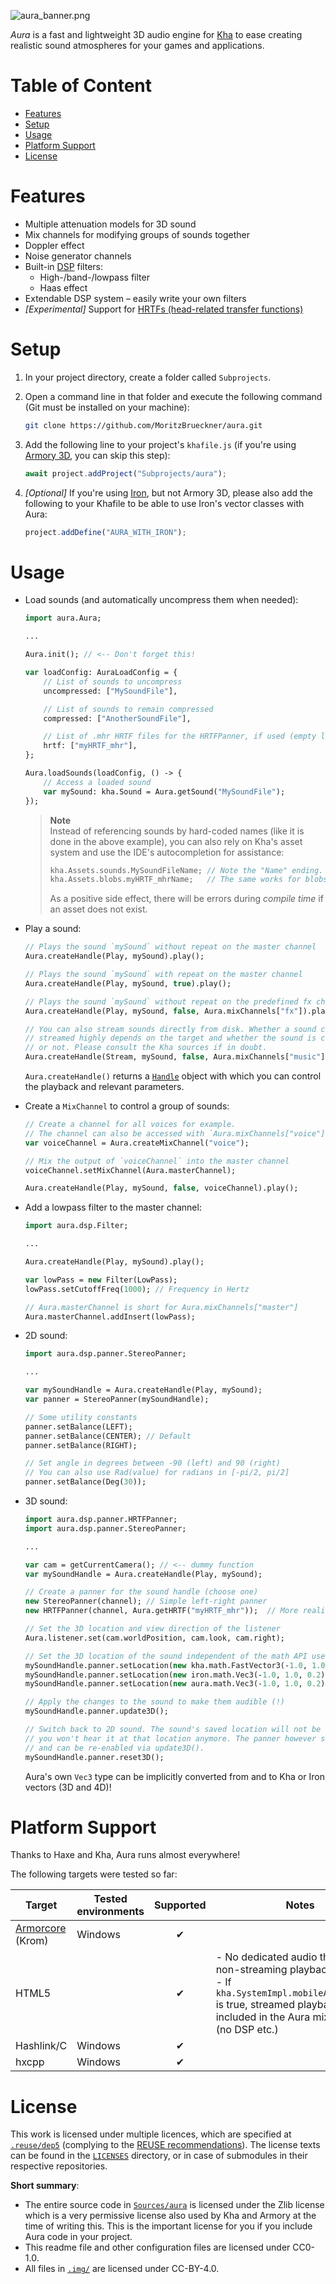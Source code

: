 ![aura_banner.png](.img/aura_banner_bright.png)

*Aura* is a fast and lightweight 3D audio engine for [Kha](https://kha.tech/) to ease creating realistic sound atmospheres for your games and applications.

# Table of Content
- [Features](#features)
- [Setup](#setup)
- [Usage](#usage)
- [Platform Support](#platform-support)
- [License](#license)

# Features

- Multiple attenuation models for 3D sound
- Mix channels for modifying groups of sounds together
- Doppler effect
- Noise generator channels
- Built-in [DSP](https://en.wikipedia.org/wiki/Digital_signal_processing) filters:
  - High-/band-/lowpass filter
  - Haas effect
- Extendable DSP system – easily write your own filters
- *[Experimental]* Support for [HRTFs (head-related transfer functions)](https://en.wikipedia.org/wiki/Head-related_transfer_function)

# Setup

1. In your project directory, create a folder called `Subprojects`.
2. Open a command line in that folder and execute the following command (Git must be installed on your machine):

   ```sh
   git clone https://github.com/MoritzBrueckner/aura.git
   ```

3. Add the following line to your project's `khafile.js` (if you're using [Armory 3D](https://armory3d.org/), you can skip this step):

   ```js
   await project.addProject("Subprojects/aura");
   ```

4. *[Optional]* If you're using [Iron](https://github.com/armory3d/iron), but not Armory 3D, please also add the following to your Khafile to be able to use Iron's vector classes with Aura:

   ```js
   project.addDefine("AURA_WITH_IRON");
   ```

# Usage

- Load sounds (and automatically uncompress them when needed):

  ```haxe
  import aura.Aura;

  ...

  Aura.init(); // <-- Don't forget this!

  var loadConfig: AuraLoadConfig = {
      // List of sounds to uncompress
      uncompressed: ["MySoundFile"],

      // List of sounds to remain compressed
      compressed: ["AnotherSoundFile"],

      // List of .mhr HRTF files for the HRTFPanner, if used (empty lists can be omitted)
      hrtf: ["myHRTF_mhr"],
  };

  Aura.loadSounds(loadConfig, () -> {
      // Access a loaded sound
      var mySound: kha.Sound = Aura.getSound("MySoundFile");
  });
  ```
  > **Note**<br>
  > Instead of referencing sounds by hard-coded names (like it is done in the above example), you can also rely on Kha's asset system and use the IDE's autocompletion for assistance:
  > ```haxe
  > kha.Assets.sounds.MySoundFileName; // Note the "Name" ending. This will give you the ID name for this sound
  > kha.Assets.blobs.myHRTF_mhrName;   // The same works for blobs and all other asset types
  > ```
  > As a positive side effect, there will be errors during _compile time_ if an asset does not exist.

- Play a sound:

  ```haxe
  // Plays the sound `mySound` without repeat on the master channel
  Aura.createHandle(Play, mySound).play();

  // Plays the sound `mySound` with repeat on the master channel
  Aura.createHandle(Play, mySound, true).play();

  // Plays the sound `mySound` without repeat on the predefined fx channel
  Aura.createHandle(Play, mySound, false, Aura.mixChannels["fx"]).play();

  // You can also stream sounds directly from disk. Whether a sound can be
  // streamed highly depends on the target and whether the sound is compressed
  // or not. Please consult the Kha sources if in doubt.
  Aura.createHandle(Stream, mySound, false, Aura.mixChannels["music"]).play();
  ```

  `Aura.createHandle()` returns a [`Handle`](https://github.com/MoritzBrueckner/aura/blob/master/Sources/aura/Handle.hx) object with which you can control the playback and relevant parameters.

- Create a `MixChannel` to control a group of sounds:

  ```haxe
  // Create a channel for all voices for example.
  // The channel can also be accessed with `Aura.mixChannels["voice"]`
  var voiceChannel = Aura.createMixChannel("voice");

  // Mix the output of `voiceChannel` into the master channel
  voiceChannel.setMixChannel(Aura.masterChannel);

  Aura.createHandle(Play, mySound, false, voiceChannel).play();
  ```

- Add a lowpass filter to the master channel:

  ```haxe
  import aura.dsp.Filter;

  ...

  Aura.createHandle(Play, mySound).play();

  var lowPass = new Filter(LowPass);
  lowPass.setCutoffFreq(1000); // Frequency in Hertz

  // Aura.masterChannel is short for Aura.mixChannels["master"]
  Aura.masterChannel.addInsert(lowPass);

  ```

- 2D sound:

  ```haxe
  import aura.dsp.panner.StereoPanner;

  ...

  var mySoundHandle = Aura.createHandle(Play, mySound);
  var panner = StereoPanner(mySoundHandle);

  // Some utility constants
  panner.setBalance(LEFT);
  panner.setBalance(CENTER); // Default
  panner.setBalance(RIGHT);

  // Set angle in degrees between -90 (left) and 90 (right)
  // You can also use Rad(value) for radians in [-pi/2, pi/2]
  panner.setBalance(Deg(30));
  ```

- 3D sound:

  ```haxe
  import aura.dsp.panner.HRTFPanner;
  import aura.dsp.panner.StereoPanner;

  ...

  var cam = getCurrentCamera(); // <-- dummy function
  var mySoundHandle = Aura.createHandle(Play, mySound);

  // Create a panner for the sound handle (choose one)
  new StereoPanner(channel); // Simple left-right panner
  new HRTFPanner(channel, Aura.getHRTF("myHRTF_mhr"));  // More realistic panning using head-related transfer functions, but slower to calculate

  // Set the 3D location and view direction of the listener
  Aura.listener.set(cam.worldPosition, cam.look, cam.right);

  // Set the 3D location of the sound independent of the math API used
  mySoundHandle.panner.setLocation(new kha.math.FastVector3(-1.0, 1.0, 0.2));
  mySoundHandle.panner.setLocation(new iron.math.Vec3(-1.0, 1.0, 0.2));
  mySoundHandle.panner.setLocation(new aura.math.Vec3(-1.0, 1.0, 0.2));

  // Apply the changes to the sound to make them audible (!)
  mySoundHandle.panner.update3D();

  // Switch back to 2D sound. The sound's saved location will not be reset, but
  // you won't hear it at that location anymore. The panner however still exists
  // and can be re-enabled via update3D().
  mySoundHandle.panner.reset3D();
  ```

  Aura's own `Vec3` type can be implicitly converted from and to Kha or Iron vectors (3D and 4D)!

# Platform Support

Thanks to Haxe and Kha, Aura runs almost everywhere!

The following targets were tested so far:

| Target | Tested environments | Supported | Notes |
| --- | --- | :---: | --- |
| [Armorcore](https://github.com/armory3d/armorcore) (Krom) | Windows | ✔ | |
| HTML5 | | ✔ | - No dedicated audio thread for non-streaming playback<br>- If `kha.SystemImpl.mobileAudioPlaying` is true, streamed playback is not included in the Aura mix pipeline (no DSP etc.) |
| Hashlink/C | Windows | ✔ | |
| hxcpp | Windows | ✔ | |

# License

This work is licensed under multiple licences, which are specified at [`.reuse/dep5`](.reuse/dep5) (complying to the [REUSE recommendations](https://reuse.software/)). The license texts can be found in the [`LICENSES`](LICENSES) directory, or in case of submodules in their respective repositories.

**Short summary**:

- The entire source code in [`Sources/aura`](Sources/aura) is licensed under the Zlib license which is a very permissive license also used by Kha and Armory at the time of writing this. This is the important license for you if you include Aura code in your project.
- This readme file and other configuration files are licensed under CC0-1.0.
- All files in [`.img/`](.img) are licensed under CC-BY-4.0.
